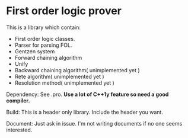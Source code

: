 
First order logic prover
==============
This is a library which contain:

 - First order logic classes.
 - Parser for parsing FOL.
 - Gentzen system
 - Forward chaining algorithm
 - Unify
 - Backward chaining algorithm( unimplemented yet )
 - Rete algorithm( unimplemented yet )
 - Resolution method( unimplemented yet )

Dependency: See .pro. **Use a lot of C++1y feature so need a good compiler.**

Build: This is a header only library. Include the header you want.

Document: Just ask in issue. I'm not writing documents if no one seems interested.
